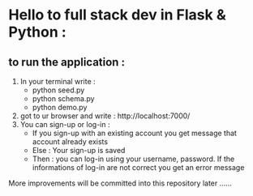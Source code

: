 # Hello to full stack dev in Flask & Python : 

## to run the application : 

1) In your terminal write : 
	* python seed.py
	* python schema.py
	* python demo.py
2) got to ur browser and write : http://localhost:7000/
3) You can sign-up or log-in :
	* If you sign-up with an existing account you get message that account already exists 
	* Else : Your sign-up is saved 
	* Then : you can log-in using your username, password. If the informations of log-in are not correct you get an error message
	
More improvements will be committed into this repository later ......
